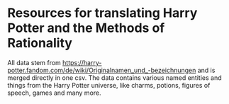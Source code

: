 # Resources for translating Harry Potter and the Methods of Rationality

All data stem from https://harry-potter.fandom.com/de/wiki/Originalnamen_und_-bezeichnungen and is merged directly in one csv. The data contains various named entities and things from the Harry Potter universe, like charms, potions, figures of speech, games and many more.
